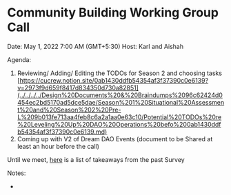 # Community Building Working Group Call

Date: May 1, 2022 7:00 AM (GMT+5:30)
Host: Karl and Aishah

Agenda:

1. Reviewing/ Adding/ Editing the TODOs for Season 2 and choosing tasks
[https://cucrew.notion.site/0ab1430ddfb54354af3f37390c0e6139?v=2973f9d659f8417d834350d730a82851](../../../../Design%20Documents%20&%20Braindumps%2096c62424d0454ec2bd5170ad5dce5dae/Season%201%20Situational%20Assessment%20and%20Season%202%20Pre-L%209b013fe713aa4feb8c6a2a1aa0e63c10/Potential%20TODOs%20re%20Leveling%20Up%20DAO%20Operations%20befo%200ab1430ddfb54354af3f37390c0e6139.md)
2. Coming up with V2 of Dream DAO Events (document to be Shared at least an hour before the call)

Until we meet, [here](Community%20Building%20Working%20Group%20Call%208c81d81a870f44e0a1c28696824eb35d/Takeaways%20from%20the%20past%20Survey%2026af14ca48ec47d09eb6fa6929cecaba.md) is a list of takeaways from the past Survey

Notes:

-